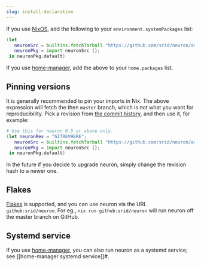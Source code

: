 ```yaml
---
slug: install-declarative
---
```


If you use [NixOS](https://nixos.org/), add the following to your `environment.systemPackages` list:


```nix
(let
   neuronSrc = builtins.fetchTarball "https://github.com/srid/neuron/archive/master.tar.gz";
   neuronPkg = import neuronSrc {};
 in neuronPkg.default)
```

If you use [home-manager](https://github.com/rycee/home-manager), add the above to your `home.packages` list.

## Pinning versions

It is generally recommended to pin your imports in Nix. The above expression will fetch the then `master` branch, which is not what you want for reproducibility. Pick a revision from [the commit history](https://github.com/srid/neuron/commits/master), and then use it, for example:

```nix
# Use this for neuron 0.5 or above only.
(let neuronRev = "GITREVHERE";
   neuronSrc = builtins.fetchTarball "https://github.com/srid/neuron/archive/${neuronRev}.tar.gz";
   neuronPkg = import neuronSrc {};
 in neuronPkg.default)
```

In the future if you decide to upgrade neuron, simply change the revision hash to a newer one.

## Flakes

[Flakes](https://nixos.wiki/wiki/Flakes) is supported, and you can use neuron via the URL `github:srid/neuron`. For eg., `nix run github:srid/neuron` will run neuron off the master branch on GitHub.

## Systemd service

If you use [home-manager](https://github.com/rycee/home-manager), you can also
run neuron as a systemd service; see [[home-manager systemd service]]#.
